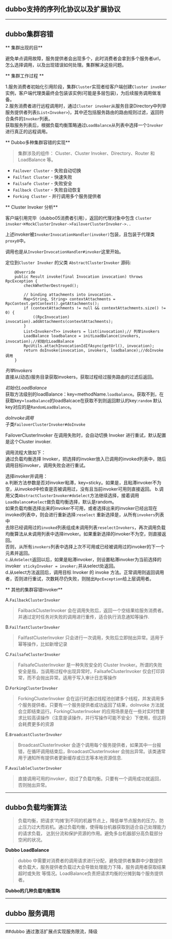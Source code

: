 ## dubbo支持的序列化协议以及扩展协议

---

## dubbo集群容错

** 集群出现的目**  

避免单点调用故障，服务提供者会出现多个，此时消费者会拿到多个服务者url，怎么选择调用，以及出现错误如何处理。集群解决这些问题。

** 集群工作过程 **  

1.服务消费者初始化引用阶段，集群`Cluster`实现者给客户端创建`Cluster invoker`实例，客户端代理类最终会包装该实例(可能是多层包装)，为后续服务调用做准备。  
2.服务消费者进行远程调用时，通过`Cluster invoker`从服务目录Directory中列举服务提供者列表(`List<Invoker>`)，其中还包括服务路由的路由规则过滤，返回符合条件的`Invoker`列表。  
获取服务列表后，根据负载均衡策略通过`LoadBalance`从列表中选择一个`Invoker`进行真正的远程调用。


** Dubbo多种集群容错的实现**    

> 集群涉及的组件： Cluster、Cluster Invoker、Directory、Router 和 LoadBalance 等。

 * `Failover Cluster` - 失败自动切换  
 * `Failfast Cluster` - 快速失败  
 * `Failsafe Cluster` - 失败安全  
 * `Failback Cluster` - 失败自动恢复  
 * `Forking Cluster` - 并行调用多个服务提供者  
 
** Cluster Invoker 分析** 

客户端引用完毕（dubbo05消费者引用），返回的代理对象中包含 `Cluster invoker`->`MockClusterInvoker->FailoverClusterInvoker->..`

上述invoker被`InvokerInvocationHandler(invoker)`包装，且包装于代理类`proxy0`中。

调用也是从`InvokerInvocationHandler#invoker`这里开始。

定位到`Cluster Invoker` 的父类 `AbstractClusterInvoker` 源码:  

```
    @Override
    public Result invoke(final Invocation invocation) throws RpcException {
        checkWhetherDestroyed();

        // binding attachments into invocation.
        Map<String, String> contextAttachments = RpcContext.getContext().getAttachments();
        if (contextAttachments != null && contextAttachments.size() != 0) {
            ((RpcInvocation) invocation).addAttachments(contextAttachments);
        }
        List<Invoker<T>> invokers = list(invocation);// 列举invokers
        LoadBalance loadbalance = initLoadBalance(invokers, invocation);//初始化LoadBalance
        RpcUtils.attachInvocationIdIfAsync(getUrl(), invocation);
        return doInvoke(invocation, invokers, loadbalance);//doInvoke调用
    }
```
*列举invokers*   
直接从(动态)服务目录获取invokers，获取过程经过服务路由的过滤后返回。  

*初始化LoadBalance*   
获取方法级别的loadBalance：key=methodName.`loadbalance`。获取不到，在获取key=`loadbalance`的loadBalcace在获取不到则返回默认的key:`random`
默认key对应的是`RandomLoadBalance`。

*doInvoke调用*  
子类`FailoverClusterInvoker#doInvoke`

FailoverClusterInvoker 在调用失败时，会自动切换 Invoker 进行重试，默认配置是这个Cluster invoker.  

调用流程大致如下：  
通过负载均衡选择 Invoker，把选择的invoker放入已调用的invoked列表中，随后调用目标invoker，调用失败会进行重试。  

选择invoker并调用：   
a.判断方法参数是否对invoker粘滞，key=sticky。如果是，且粘滞invoker不为空，从invoked中检查是否被调用过，没有且当前invoker可用则直接返回。
b.调用父类`AbstractClusterInvoker#doSelect`方法继续选择，接着调用`LoadBalance#select`做负载均衡选择，默认是random。  
如果负载均衡选择出来的invoker不可用，或者选择出来的invoker已经出现在invoked列表中，则会进行重新选择:`reselect` 重新选择是，从所有`invokers`列表中  
去除已经调用过的`invoked`列表组成未调用列表`reselectInvokers`，再次调用负载均衡算法从未调用列表中选择invoker。如果重新选择的invoker不为空，则直接返回。  
否则，从所有`invokers`列表中选择上次不可用或已经被调用过的invoker的下一个元素并返回。  
c.从`doSelect`返回以后，如果是粘滞invoker，则设置粘滞invoker为当前选择的invoker` stickyInvoker = invoker;`并从select处返回。  
d.从select方法返回后，调用目标 Invoker 的 invoke 方法。正常调用则返回调用者，否则进行重试，次数耗尽仍失败，则抛出`RpcException`给上层调用者。   

** 其他的集群容错Invoker**   

A.`FailbackClusterInvoker`  

> FailbackClusterInvoker 会在调用失败后，返回一个空结果给服务消费者。并通过定时任务对失败的调用进行重传，适合执行消息通知等操作.

B.`FailfastClusterInvoker`  

>FailfastClusterInvoker 只会进行一次调用，失败后立即抛出异常。适用于幂等操作，比如新增记录

C.`FailsafeClusterInvoker`  
>FailsafeClusterInvoker 是一种失败安全的 Cluster Invoker。所谓的失败安全是指，当调用过程中出现异常时，FailsafeClusterInvoker 仅会打印异常，而不会抛出异常。适用于写入审计日志等操作

D.`ForkingClusterInvoker`  

>ForkingClusterInvoker 会在运行时通过线程池创建多个线程，并发调用多个服务提供者。只要有一个服务提供者成功返回了结果，doInvoke 方法就会立即结束运行。ForkingClusterInvoker 的应用场景是在一些对实时性要求比较高读操作（注意是读操作，并行写操作可能不安全）下使用，但这将会耗费更多的资源

E.`BroadcastClusterInvoker`  
>BroadcastClusterInvoker 会逐个调用每个服务提供者，如果其中一台报错，在循环调用结束后，BroadcastClusterInvoker 会抛出异常。该类通常用于通知所有提供者更新缓存或日志等本地资源信息.

F.`AvailableClusterInvoker`  

>直接调用可用的invoker，绕过了负载均衡。只要有一个调用成功就返回，否则抛出异常。


---
## dubbo负载均衡算法

>负载均衡，把请求‘均摊’到不同的机器节点上，降低单节点服务的压力，防止压力过大而宕机。通过负载均衡，使得每台机器获取到适合自己处理能力的请求负载，
达到分流和保护资源的作用。避免多台机器部分高负载部分空闲的状况。

**Dubbo LoadBalance**  
> dubbo 中需要对消费者的调用请求进行分配，避免提供者集群中少数提供者负载大，服务提供者负载过大会导致处理能力下降，服务调用者获取结果超时或失败
等情况。LoadBalance负责把请求均衡的分摊到每个服务提供者。

**Dubbo的几种负载均衡策略**  


---
## dubbo 服务调用

---
##dubbo 通过激活扩展点实现服务限流，降级